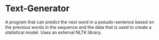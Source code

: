 # Text-Generator
A program that can predict the next word in a pseudo-sentence based on the previous words in the sequence and the data that is used to create a statistical model. Uses an external NLTK library. 
